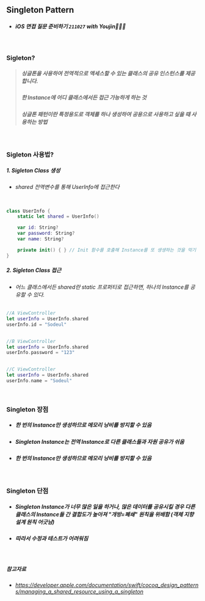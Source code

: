 ## Singleton Pattern

- ##### iOS 면접 질문 준비하기 `211027` with Youjin🙇🏻‍♀️

<br>

### Sigleton?
> ##### 싱글톤을 사용하여 전역적으로 액세스할 수 있는 클래스의 공유 인스턴스를 제공합니다. 
> ##### 한 Instance에 어디 클래스에서든 접근 가능하게 하는 것
> ##### 싱글톤 패턴이란 특정용도로 객체를 하나 생성하여 공용으로 사용하고 싶을 때 사용하는 방법

<br>

### Sigleton 사용법?
##### 1. Sigleton Class 생성
- ###### shared 전역변수를 통해 UserInfo에 접근한다
```swift

class UserInfo {
    static let shared = UserInfo()

    var id: String?
    var password: String?
    var name: String?

    private init() { } // Init 함수를 호출해 Instance를 또 생생하는 것을 막기 위해, init() 함수 접근 제어자를 private로 지정
}
```
##### 2. Sigleton Class 접근
 - ###### 어느 클래스에서든 shared란 static 프로퍼티로 접근하면, 하나의 Instance를 공유할 수 있다.
```swift
//A ViewController
let userInfo = UserInfo.shared
userInfo.id = "Sodeul"
 

//B ViewController
let userInfo = UserInfo.shared
userInfo.password = "123"
 

//C ViewController
let userInfo = UserInfo.shared
userInfo.name = "Sodeul"
```

<br>

### Singleton 장점
- ##### 한 번의 Instance만 생성하므로 메모리 낭비를 방지할 수 있음
- ##### Singleton Instance는 전역 Instance로 다른 클래스들과 자원 공유가 쉬움
- ##### 한 번의 Instance만 생성하므로 메모리 낭비를 방지할 수 있음

<br>

### Singleton 단점
- ##### Singleton Instance가 너무 많은 일을 하거나, 많은 데이터를 공유시킬 경우 다른 클래스의 Instance들 간 결합도가 높아져  "개방=폐쇄" 원칙을 위배함 (객체 지향 설계 원칙 어긋남)
- ##### 따라서 수정과 테스트가 어려워짐

<br>

##### 참고자료
- ###### https://developer.apple.com/documentation/swift/cocoa_design_patterns/managing_a_shared_resource_using_a_singleton